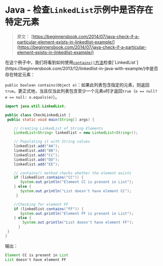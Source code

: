 # Java - 检查`LinkedList`示例中是否存在特定元素

> 原文： [https://beginnersbook.com/2014/07/java-check-if-a-particular-element-exists-in-linkedlist-example/](https://beginnersbook.com/2014/07/java-check-if-a-particular-element-exists-in-linkedlist-example/)

在这个例子中，我们将看到如何使用[`contains()`方法](https://docs.oracle.com/javase/7/docs/api/java/util/LinkedList.html#contains(java.lang.Object))检查[`LinkedList`](https://beginnersbook.com/2013/12/linkedlist-in-java-with-example/)中是否存在特定元素：

`public boolean contains(Object o)`：如果此列表包含指定的元素，则返回`true`。更正式地，当且仅当此列表包含至少一个元素`e`时才返回`true`（`o == null? e == null: o.equals(e)`）。

```java
import java.util.LinkedList;

public class CheckLinkedList {
 public static void main(String[] args) {

    // Creating LinkedList of String Elements
    LinkedList<String> linkedlist = new LinkedList<String>();

    // Populating it with String values
    linkedlist.add("AA");
    linkedlist.add("BB");
    linkedlist.add("CC");
    linkedlist.add("DD");
    linkedlist.add("EE");

    // contains() method checks whether the element exists
    if (linkedlist.contains("CC")) {
       System.out.println("Element CC is present in List");
    } else {
       System.out.println("List doesn't have element CC");
     }

    //Checking for element FF
    if (linkedlist.contains("FF")) {
       System.out.println("Element FF is present in List");
    } else {
        System.out.println("List doesn't have element FF");
      }
 }
}
```

输出：

```java
Element CC is present in List
List doesn't have element FF
```